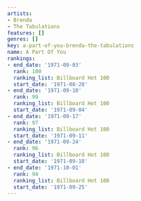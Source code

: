 ```yaml
---
artists:
- Brenda
- The Tabulations
features: []
genres: []
key: a-part-of-you-brenda-the-tabulations
name: A Part Of You
rankings:
- end_date: '1971-09-03'
  rank: 100
  ranking_list: Billboard Hot 100
  start_date: '1971-08-28'
- end_date: '1971-09-10'
  rank: 99
  ranking_list: Billboard Hot 100
  start_date: '1971-09-04'
- end_date: '1971-09-17'
  rank: 97
  ranking_list: Billboard Hot 100
  start_date: '1971-09-11'
- end_date: '1971-09-24'
  rank: 96
  ranking_list: Billboard Hot 100
  start_date: '1971-09-18'
- end_date: '1971-10-01'
  rank: 94
  ranking_list: Billboard Hot 100
  start_date: '1971-09-25'
---
```


